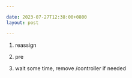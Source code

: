 ```yaml
---

date: 2023-07-27T12:38:00+0800
layout: post

---
```


1. reassign

2. pre

3. wait some time, remove /controller if needed
